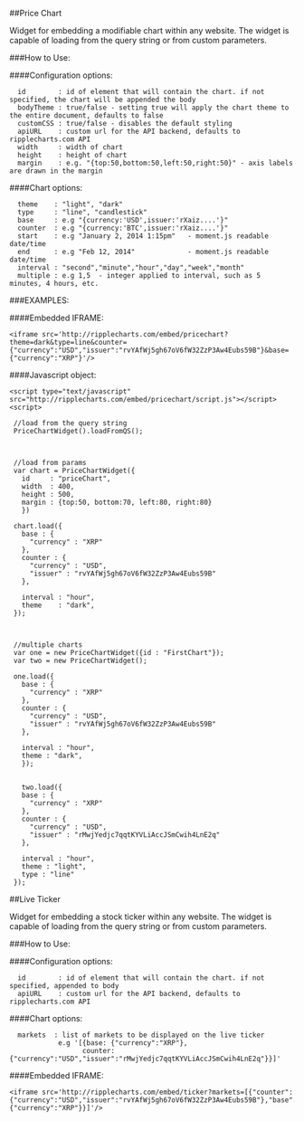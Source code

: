 ##Price Chart

Widget for embedding a modifiable chart within any website.  The widget is capable 
of loading from the query string or from custom parameters.


###How to Use:


####Configuration options:
``` 
  id        : id of element that will contain the chart. if not specified, the chart will be appended the body
  bodyTheme : true/false - setting true will apply the chart theme to the entire document, defaults to false
  customCSS : true/false - disables the default styling
  apiURL    : custom url for the API backend, defaults to ripplecharts.com API
  width     : width of chart
  height    : height of chart
  margin    : e.g. "{top:50,bottom:50,left:50,right:50}" - axis labels are drawn in the margin
```
####Chart options:
```
  theme    : "light", "dark"
  type     : "line", "candlestick"
  base     : e.g "{currency:'USD',issuer:'rXaiz....'}"  
  counter  : e.g "{currency:'BTC',issuer:'rXaiz....'}"
  start    : e.g "January 2, 2014 1:15pm"   - moment.js readable date/time
  end      : e.g "Feb 12, 2014"             - moment.js readable date/time
  interval : "second","minute","hour","day","week","month"
  multiple : e.g 1,5  - integer applied to interval, such as 5 minutes, 4 hours, etc.
```

###EXAMPLES:

####Embedded IFRAME:

```
<iframe src='http://ripplecharts.com/embed/pricechart?theme=dark&type=line&counter={"currency":"USD","issuer":"rvYAfWj5gh67oV6fW32ZzP3Aw4Eubs59B"}&base={"currency":"XRP"}'/>
```

####Javascript object:

```
<script type="text/javascript" src="http://ripplecharts.com/embed/pricechart/script.js"></script>
<script>

 //load from the query string
 PriceChartWidget().loadFromQS();



 //load from params
 var chart = PriceChartWidget({ 
   id     : "priceChart",
   width  : 400,
   height : 500,
   margin : {top:50, bottom:70, left:80, right:80}
   })

 chart.load({
   base : {
     "currency" : "XRP"
   },
   counter : {
     "currency" : "USD",
     "issuer" : "rvYAfWj5gh67oV6fW32ZzP3Aw4Eubs59B"
   },
     
   interval : "hour",
   theme    : "dark",         
 }); 

 
 
 //multiple charts
 var one = new PriceChartWidget({id : "FirstChart"});
 var two = new PriceChartWidget();
 
 one.load({
   base : {
     "currency" : "XRP"
   },
   counter : {
     "currency" : "USD",
     "issuer" : "rvYAfWj5gh67oV6fW32ZzP3Aw4Eubs59B"
   },
   
   interval : "hour",
   theme : "dark",
   });
 
 
   two.load({
   base : {
     "currency" : "XRP"
   },
   counter : {
     "currency" : "USD",
     "issuer" : "rMwjYedjc7qqtKYVLiAccJSmCwih4LnE2q"
   },
   
   interval : "hour",
   theme : "light",
   type : "line"
 });
 ```

##Live Ticker

Widget for embedding a stock ticker within any website.  The widget is capable 
of loading from the query string or from custom parameters.

###How to Use:


####Configuration options:
``` 
  id        : id of element that will contain the chart. if not specified, appended to body
  apiURL    : custom url for the API backend, defaults to ripplecharts.com API
```
####Chart options:
```
  markets  : list of markets to be displayed on the live ticker 
            e.g '[{base: {"currency":"XRP"},
                  counter: {"currency":"USD","issuer":"rMwjYedjc7qqtKYVLiAccJSmCwih4LnE2q"}}]'
```

####Embedded IFRAME:

```
<iframe src='http://ripplecharts.com/embed/ticker?markets=[{"counter":{"currency":"USD","issuer":"rvYAfWj5gh67oV6fW32ZzP3Aw4Eubs59B"},"base":{"currency":"XRP"}}]'/>
```



